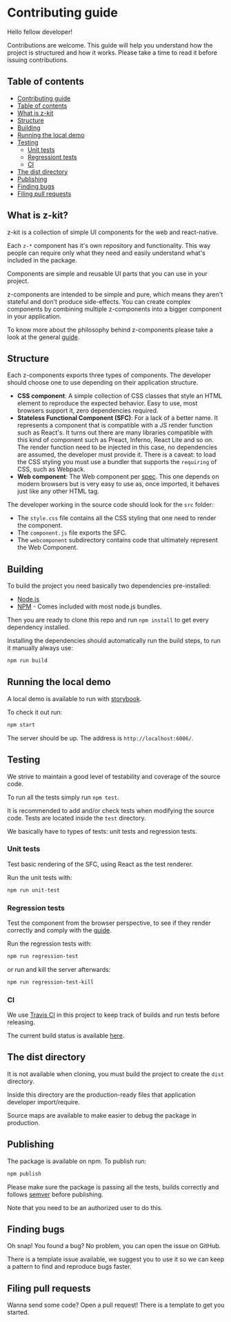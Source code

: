 # <a name="contributing-guide"></a> Contributing guide

Hello fellow developer!

Contributions are welcome. This guide will help you understand how the project is structured and how it works. Please take a time to read it before issuing contributions.

## <a name="toc"></a> Table of contents

- [Contributing guide](#contributing-guide)
- [Table of contents](#toc)
- [What is z-kit](#what-is)
- [Structure](#structure)
- [Building](#building)
- [Running the local demo](#demo)
- [Testing](#testing)
  - [Unit tests](#unit)
  - [Regressiont tests](#regression)
  - [CI](#ci)
- [The dist directory](#dist)
- [Publishing](#publishing)
- [Finding bugs](#bugs)
- [Filing pull requests](#pull-requests)

## <a name="what-is"></a> What is z-kit?

z-kit is a collection of simple UI components for the web and react-native.

Each `z-*` component has it's own repository and functionality. This way people can require only what they need and easily understand what's included in the package.

Components are simple and reusable UI parts that you can use in your project.

z-components are intended to be simple and pure, which means they aren't stateful and don't produce side-effects. You can create complex components by combining multiple z-components into a bigger component in your application.

To know more about the philosophy behind z-components please take a look at the general [guide](https://github.com/z-kit/guide).

## <a name="structure"></a> Structure

Each z-components exports three types of components. The developer should choose one to use depending on their application structure.

- **CSS component**: A simple collection of CSS classes that style an HTML element to reproduce the expected behavior. Easy to use, most browsers support it, zero dependencies required.
- **Stateless Functional Component (SFC)**: For a lack of a better name. It represents a component that is compatible with a JS render function such as React's.
It turns out there are many libraries compatible with this kind of component such as Preact, Inferno, React Lite and so on. The render function need to be injected in this case, no dependencies are assumed, the developer must provide it.
There is a caveat: to load the CSS styling you must use a bundler that supports the `requiring` of CSS, such as Webpack.
- **Web component**: The Web component per [spec](https://www.w3.org/standards/techs/components#w3c_all). This one depends on modern browsers but is very easy to use as, once imported, it behaves just like any other HTML tag.

The developer working in the source code should look for the `src` folder:

- The `style.css` file contains all the CSS styling that one need to render the component.
- The `component.js` file exports the SFC.
- The `webcomponent` subdirectory contains code that ultimately represent the Web Component.

## <a name="building"></a> Building

To build the project you need basically two dependencies pre-installed:

- [Node.js](https://nodejs.org/)
- [NPM](https://npmjs.com) - Comes included with most node.js bundles.

Then you are ready to clone this repo and run `npm install` to get every dependency installed.

Installing the dependencies should automatically run the build steps, to run it manually always use:

```bash
npm run build
```

## <a name="demo"></a> Running the local demo

A local demo is available to run with [storybook](https://getstorybook.io/).

To check it out run:

```bash
npm start 
```

The server should be up. The address is `http://localhost:6006/`.

## <a name="testing"></a> Testing

We strive to maintain a good level of testability and coverage of the source code.

To run all the tests simply run `npm test`.

It is recommended to add and/or check tests when modifying the source code. Tests are located inside the `test` directory.

We basically have to types of tests: unit tests and regression tests.

### <a name="unit"></a> Unit tests

Test basic rendering of the SFC, using React as the test renderer.

Run the unit tests with:

```bash
npm run unit-test
```

### <a name="regression"></a> Regression tests

Test the component from the browser perspective, to see if they render correctly and comply with the [guide](https://github.com/z-kit/guide).

Run the regression tests with:

```bash
npm run regression-test
```

or run and kill the server afterwards:

```bash
npm run regression-test-kill
```

### <a name="ci"></a> CI

We use [Travis CI](https://travis-ci.org/) in this project to keep track of builds and run tests before releasing.

The current build status is available [here](https://travis-ci.org/z-kit/z-checkbox).

## <a name="dist"></a> The dist directory

It is not available when cloning, you must build the project to create the `dist` directory.

Inside this directory are the production-ready files that application developer import/require.

Source maps are available to make easier to debug the package in production.

## <a name="publishing"></a> Publishing

The package is available on npm. To publish run:

```bash
npm publish
```

Please make sure the package is passing all the tests, builds correctly and follows [semver](http://semver.org/) before publishing.

Note that you need to be an authorized user to do this.

## <a name="bugs"></a> Finding bugs

Oh snap! You found a bug? No problem, you can open the issue on GitHub.

There is a template issue available, we suggest you to use it so we can keep a pattern to find and reproduce bugs faster.

## <a name="pull-requests"></a> Filing pull requests

Wanna send some code? Open a pull request! There is a template to get you started.